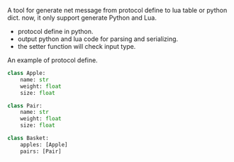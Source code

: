 A tool for generate net message from protocol define to lua table or python dict. now, it only support generate Python and Lua.

* protocol define in python.
* output python and lua code for parsing and serializing.
* the setter function will check input type.

An example of protocol define.
```python
class Apple:
    name: str
    weight: float
    size: float

class Pair:
    name: str
    weight: float
    size: float

class Basket:
    apples: [Apple]
    pairs: [Pair]
```
